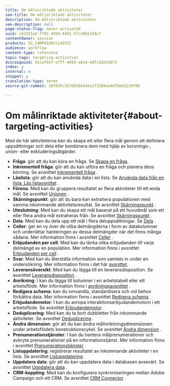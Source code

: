 ```yaml
---
title: Om målinriktade aktiviteter
seo-title: Om målinriktade aktiviteter
description: Om målinriktade aktiviteter
seo-description: null
page-status-flag: never-activated
uuid: c62d15a2-f701-4d56-8491-57cd8b52d4cf
contentOwner: sauviat
products: SG_CAMPAIGN/CLASSIC
audience: workflow
content-type: reference
topic-tags: targeting-activities
discoiquuid: 91caf55f-e7ff-4693-a014-e8fc5d243072
index: y
internal: n
snippet: y
translation-type: tm+mt
source-git-commit: 20f835c357d016643ea1f3209ee4dfb6d3239f90

---
```



# Om målinriktade aktiviteter{#about-targeting-activities}

Med de här aktiviteterna kan du skapa ett eller flera mål genom att definiera uppsättningar och dela eller kombinera dem med hjälp av korsnings-, union- eller exkluderingsåtgärder.

* **Fråga**: gör att du kan köra en fråga. Se [Skapa en fråga](../../workflow/using/query.md#creating-a-query).
* **Inkrementell fråga**: gör att du kan utföra en fråga och planera dess körning. Se avsnittet [Inkrementell fråga](../../workflow/using/incremental-query.md) .
* **Läslista**: gör att du kan använda data i en lista. Se [Använda data från en lista: Läs listavsnittet](../../workflow/using/importing-data.md#using-data-from-a-list--read-list) .
* **Förena**: Med kan du gruppera resultatet av flera aktiviteter till ett enda mål. Se avsnittet [Unionen](../../workflow/using/union.md) .
* **Skärningspunkt**: gör att du bara kan extrahera populationen med samma inkommande aktivitetsresultat. Se avsnittet [Skärningspunkt](../../workflow/using/intersection.md) .
* **Uteslutning**: Med kan du skapa ett mål baserat på ett huvudmål som ett eller flera andra mål extraheras från. Se avsnittet [Skärningspunkt](../../workflow/using/intersection.md) .
* **Dela**: Med kan du dela upp ett mål i flera deluppsättningar. Se [Dela](../../workflow/using/split.md) .
* **Celler**: ger en vy över de olika delmängderna i form av datakolumner och underlättar hanteringen av dessa delmängder när det finns många sådana. Mer information finns i avsnittet [Celler](../../workflow/using/cells.md) .
* **Erbjudanden per cell**: Med kan du länka olika erbjudanden till varje delmängd av en population. Mer information finns i avsnittet [Erbjudanden per cell](../../workflow/using/offers-by-cell.md) .
* **Svar**: Med kan du återställa information som samlats in under en undersökning. Mer information finns i det här [avsnittet](../../web/using/getting-started-with-surveys.md).
* **Leveransöversikt**: Med kan du lägga till en leveransdisposition. Se avsnittet [Leveransdisposition](../../workflow/using/delivery-outline.md) .
* **Anrikning**: I kan du lägga till kolumner i en arbetstabell eller ett arbetsflöde. Mer information finns i [anrikningsavsnittet](../../workflow/using/enrichment.md) .
* **Redigera schema**: kan du omvandla, standardisera och vid behov förbättra data. Mer information finns i avsnittet [Redigera schema](../../workflow/using/edit-schema.md) .
* **Erbjudandemotor**: I kan du anropa interaktionserbjudandemotorn i ett arbetsflöde. Se avsnittet [Erbjudandemotor](../../workflow/using/offer-engine.md) .
* **Deduplicering**: Med kan du ta bort dubbletter från inkommande aktiviteter. Se avsnittet [Deduplicering](../../workflow/using/deduplication.md) .
* **Ändra dimension**: gör att du kan ändra målinriktningsdimensionen under arbetsflödets konstruktionscykel. Se avsnittet [Ändra dimension](../../workflow/using/change-dimension.md) .
* **Prenumerationstjänster**: I kan du hantera målprenumerationer och avbryta prenumerationer på en informationstjänst. Mer information finns i avsnittet [Prenumerationstjänster](../../workflow/using/subscription-services.md) .
* **Listuppdatering**: registrerar resultatet av inkommande aktiviteter i en lista. Se avsnittet [Listuppdatering](../../workflow/using/list-update.md) .
* **Uppdatera data**: gör att du kan uppdatera data i databasen avsevärt. Se avsnittet [Uppdatera data](../../workflow/using/update-data.md) .
* **CRM-koppling**: Med kan du konfigurera synkroniseringen mellan Adobe Campaign och ett CRM. Se avsnittet [CRM Connector](../../workflow/using/crm-connector.md) .

